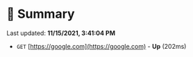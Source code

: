 # 📖 Summary
Last updated: **11/15/2021, 3:41:04 PM**

- `GET` [https://google.com](https://google.com) - **Up** (202ms)

